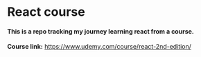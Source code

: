 # React course 

#### This is a repo tracking my journey learning react from a course.

**Course link:** https://www.udemy.com/course/react-2nd-edition/


